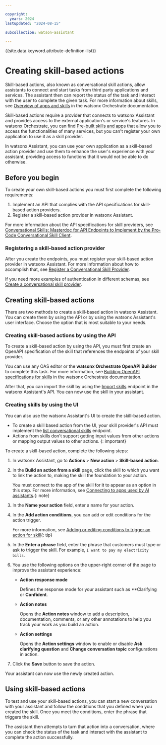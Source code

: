 ```yaml
---

copyright:
  years: 2024
lastupdated: "2024-08-15"

subcollection: watson-assistant

---
```


{{site.data.keyword.attribute-definition-list}}

# Creating skill-based actions

Skill-based actions, also known as conversational skill actions, allow assistants to connect and start tasks from third party applications and services. The assistant then can report the status of the task and interact with the user to complete the given task. For more information about skills, see [Overview of apps and skills](https://www.ibm.com/docs/en/watsonx/watson-orchestrate/current?topic=skills-overview-apps) in the watsonx Orchestrate documentation.

Skill-based actions require a provider that connects to watsonx Assistant and provides access to the external application's or service's features. In watsonx Orchestrate, you can find [Pre-built skills and apps](https://www.ibm.com/docs/en/watsonx/watson-orchestrate/current?topic=prebuilt-apps-skills) that allow you to access the functionalities of many services, but you can't register your own application to use it as a skill provider.

In watsonx Assistant, you can use your own application as a skill-based action provider and use them to enhance the user's experience with your assistant, providing access to functions that it would not be able to do otherwise.

## Before you begin

To create your own skill-based actions you must first complete the following requirements:

1. Implement an API that complies with the API specifications for skill-based action providers.
1. Register a skill-based action provider in watsonx Assistant.

For more information about the API specifications for skill providers, see [Conversational Skills: Masterdoc for API Endpoints to Implement by the Pro-Code Conversational Skill Client](https://github.com/watson-developer-cloud/assistant-toolkit/blob/master/conversational-skills/procode-endpoints.md).

### Registering a skill-based action provider

After you create the endpoints, you must register your skill-based action provider in watsonx Assistant. For more information about how to accomplish that, see [Register a Conversational Skill Provider](https://github.com/watson-developer-cloud/assistant-toolkit/tree/master/conversational-skills#register-a-conversational-skill-provider).

If you need more examples of authentication in different schemas, see [Create a conversational skill provider](https://cloud.ibm.com/apidocs/assistant-v2#createprovider).

## Creating skill-based actions

There are two methods to create a skill-based action in watsonx Assistant. You can create them by using the API or by using the watsonx Assistant's user interface. Choose the option that is most suitable to your needs.

### Creating skill-based actions by using the API

To create a skill-based action by using the API, you must first create an OpenAPI specification of the skill that references the endpoints of your skill provider.

You can use any OAS editor or the **watsonx Orchestrate OpenAPI Builder** to complete this task. For more information, see [Building OpenAPI specifications for skills](https://www.ibm.com/docs/en/watsonx/watson-orchestrate/current?topic=skills-building-openapi-specifications) in the watsonx Orchestrate documentation.

After that, you can import the skill by using the [Import skills](https://cloud.ibm.com/apidocs/assistant-v2#importskills) endpoint in the watsonx Assistant's API. You can now use the skill in your assistant.

### Creating skills by using the UI

You can also use the watsonx Assistant's UI to create the skill-based action.

- To create a skill based action from the UI, your skill provider's API must implement the [list conversational skills](https://github.com/watson-developer-cloud/assistant-toolkit/blob/master/conversational-skills/procode-endpoints.md#list-conversational-skills) endpoint.
- Actions from skills don't support getting input values from other actions or mapping output values to other actions.
{: important}

To create a skill-based action, complete the following steps:

1. In watsonx Assistant, go to **Actions** > **New action** > **Skill-based action**. 

1. In the **Build an action from a skill** page, click the skill to which you want to link the action to, making the skill the foundation to your action. 

    You must connect to the app of the skill for it to appear as an option in this step. For more information, see [Connecting to apps used by AI assistants](https://www.ibm.com/docs/en/watsonx/watson-orchestrate/current?topic=skills-connecting-apps-used-by-ai-assistants).{: note} 

1. In the **Name your action** field, enter a name for your action.

1. In the **Add action conditions**, you can add or edit conditions for the action trigger. 

    For more information, see [Adding or editing conditions to trigger an action for skill](https://www.ibm.com/docs/en/watsonx/watson-orchestrate/current?topic=assistants-building-your-ai-assistant-actions#build-actions-overview-conditional-steps){: tip}
    
1. In the **Enter a phrase** field, enter the phrase that customers must type or ask to trigger the skill. For example, `I want to pay my electricity bills`.

1. You use the following options on the upper-right corner of the page to improve the assistant experience:

    - **Action response mode**

        Defines the response mode for your assistant such as **Clarifying or **Confident**.

    - **Action notes** 

        Opens the **Action notes** window to add a description, documentation, comments, or any other annotations to help you track your work as you build an action.

    - **Action settings**

        Opens the **Action settings** window to enable or disable **Ask clarifying question** and **Change conversation topic** configurations in action.

1. Click the **Save** button to save the action.

Your assistant can now use the newly created action.

## Using skill-based actions

To test and use your skill-based actions, you can start a new conversation with your assistant and follow the conditions that you defined when you created the skill. Once you meet the conditions, enter the phrase that triggers the skill.

The assistant then attempts to turn that action into a conversation, where you can check the status of the task and interact with the assistant to complete the action successfully.
